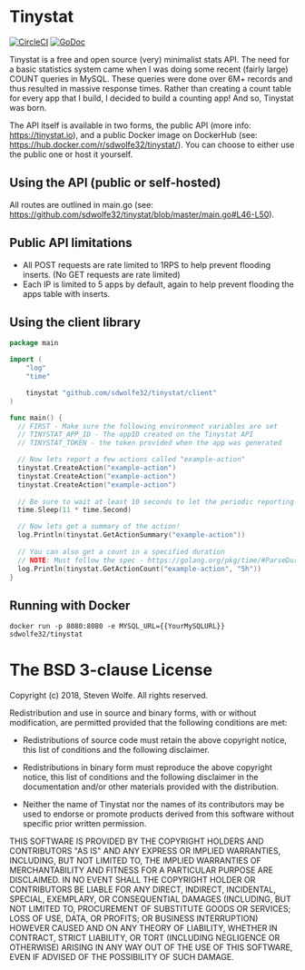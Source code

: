 # Tinystat 

[![CircleCI](https://circleci.com/gh/sdwolfe32/tinystat.svg?style=svg)](https://circleci.com/gh/sdwolfe32/tinystat)
[![GoDoc](https://godoc.org/github.com/sdwolfe32/tinystat/client?status.svg)](https://godoc.org/github.com/sdwolfe32/tinystat/client)

Tinystat is a free and open source (very) minimalist stats API. The need for a basic statistics system came when I was doing some recent (fairly large) COUNT queries in MySQL. These queries were done over 6M+ records and thus resulted in massive response times. Rather than creating a count table for every app that I build, I decided to build a counting app! And so, Tinystat was born.

The API itself is available in two forms, the public API (more info: https://tinystat.io), and a public Docker image on DockerHub (see: https://hub.docker.com/r/sdwolfe32/tinystat/). You can choose to either use the public one or host it yourself.

## Using the API (public or self-hosted)

All routes are outlined in main.go (see: https://github.com/sdwolfe32/tinystat/blob/master/main.go#L46-L50).

## Public API limitations

- All POST requests are rate limited to 1RPS to help prevent flooding inserts. (No GET requests are rate limited)
- Each IP is limited to 5 apps by default, again to help prevent flooding the apps table with inserts.

## Using the client library

```go
package main

import (
    "log"
    "time"

	tinystat "github.com/sdwolfe32/tinystat/client"
)

func main() {
  // FIRST - Make sure the following environment variables are set
  // TINYSTAT_APP_ID - The appID created on the Tinystat API
  // TINYSTAT_TOKEN - the token provided when the app was generated

  // Now lets report a few actions called "example-action"
  tinystat.CreateAction("example-action")
  tinystat.CreateAction("example-action")
  tinystat.CreateAction("example-action")
  
  // Be sure to wait at least 10 seconds to let the periodic reporting script report
  time.Sleep(11 * time.Second)

  // Now lets get a summary of the action!
  log.Println(tinystat.GetActionSummary("example-action"))
  
  // You can also get a count in a specified duration
  // NOTE: Must follow the spec - https://golang.org/pkg/time/#ParseDuration
  log.Println(tinystat.GetActionCount("example-action", "5h"))
}
```

## Running with Docker

```
docker run -p 8080:8080 -e MYSQL_URL={{YourMySQLURL}} sdwolfe32/tinystat
```

The BSD 3-clause License
========================

Copyright (c) 2018, Steven Wolfe. All rights reserved.

Redistribution and use in source and binary forms, with or without modification,
are permitted provided that the following conditions are met:

 - Redistributions of source code must retain the above copyright notice,
   this list of conditions and the following disclaimer.

 - Redistributions in binary form must reproduce the above copyright notice,
   this list of conditions and the following disclaimer in the documentation
   and/or other materials provided with the distribution.

 - Neither the name of Tinystat nor the names of its contributors may
   be used to endorse or promote products derived from this software without
   specific prior written permission.

THIS SOFTWARE IS PROVIDED BY THE COPYRIGHT HOLDERS AND CONTRIBUTORS "AS IS" AND
ANY EXPRESS OR IMPLIED WARRANTIES, INCLUDING, BUT NOT LIMITED TO, THE IMPLIED
WARRANTIES OF MERCHANTABILITY AND FITNESS FOR A PARTICULAR PURPOSE ARE
DISCLAIMED. IN NO EVENT SHALL THE COPYRIGHT HOLDER OR CONTRIBUTORS BE LIABLE FOR
ANY DIRECT, INDIRECT, INCIDENTAL, SPECIAL, EXEMPLARY, OR CONSEQUENTIAL DAMAGES
(INCLUDING, BUT NOT LIMITED TO, PROCUREMENT OF SUBSTITUTE GOODS OR SERVICES;
LOSS OF USE, DATA, OR PROFITS; OR BUSINESS INTERRUPTION) HOWEVER CAUSED AND ON
ANY THEORY OF LIABILITY, WHETHER IN CONTRACT, STRICT LIABILITY, OR TORT
(INCLUDING NEGLIGENCE OR OTHERWISE) ARISING IN ANY WAY OUT OF THE USE OF THIS
SOFTWARE, EVEN IF ADVISED OF THE POSSIBILITY OF SUCH DAMAGE.